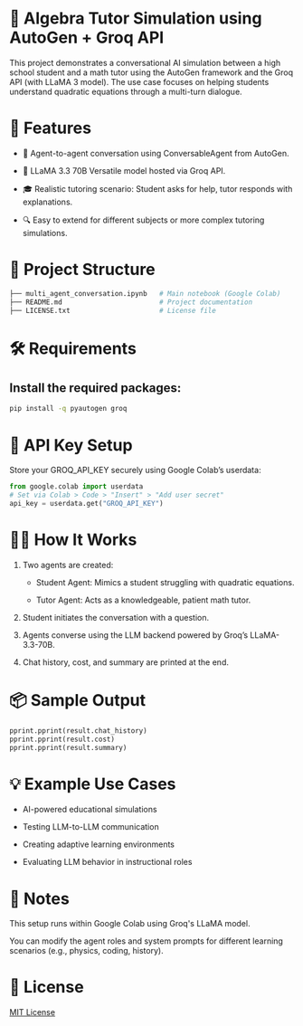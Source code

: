 # 🤖 Algebra Tutor Simulation using AutoGen + Groq API
This project demonstrates a conversational AI simulation between a high school student and a math tutor using the AutoGen framework and the Groq API (with LLaMA 3 model). The use case focuses on helping students understand quadratic equations through a multi-turn dialogue.

# 🚀 Features
- 🤝 Agent-to-agent conversation using ConversableAgent from AutoGen.

- 🧠 LLaMA 3.3 70B Versatile model hosted via Groq API.

- 🎓 Realistic tutoring scenario: Student asks for help, tutor responds with explanations.

- 🔍 Easy to extend for different subjects or more complex tutoring simulations.

# 📁 Project Structure
```bash
├── multi_agent_conversation.ipynb   # Main notebook (Google Colab)
├── README.md                        # Project documentation
├── LICENSE.txt                      # License file
```

# 🛠️ Requirements
## Install the required packages:

```bash
pip install -q pyautogen groq
```

# 🔐 API Key Setup
Store your GROQ_API_KEY securely using Google Colab’s userdata:

```python
from google.colab import userdata
# Set via Colab > Code > "Insert" > "Add user secret" 
api_key = userdata.get("GROQ_API_KEY")
```

# 🧑‍🏫 How It Works
1. Two agents are created:

    - Student Agent: Mimics a student struggling with quadratic equations.

    - Tutor Agent: Acts as a knowledgeable, patient math tutor.

2. Student initiates the conversation with a question.

3. Agents converse using the LLM backend powered by Groq’s LLaMA-3.3-70B.

4. Chat history, cost, and summary are printed at the end.

# 📦 Sample Output
```python
pprint.pprint(result.chat_history)
pprint.pprint(result.cost)
pprint.pprint(result.summary)
```

# 💡 Example Use Cases
- AI-powered educational simulations

- Testing LLM-to-LLM communication

- Creating adaptive learning environments

- Evaluating LLM behavior in instructional roles

# 📌 Notes
This setup runs within Google Colab using Groq's LLaMA model.

You can modify the agent roles and system prompts for different learning scenarios (e.g., physics, coding, history).

# 📃 License
[MIT License](LICENSE.txt)

